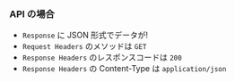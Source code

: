 ### API の場合

* `Response` に JSON 形式でデータが!
* `Request Headers` のメソッドは `GET`
* `Response Headers` のレスポンスコードは `200`
* `Response Headers` の Content-Type は `application/json`

